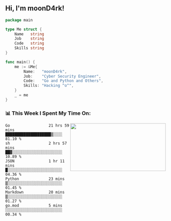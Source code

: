 <h2> Hi, I'm moonD4rk!</h2>

```go
package main

type Me struct {
	Name   string
	Job    string
	Code   string
	Skills string
}

func main() {
	me := &Me{
		Name:   "moonD4rk",
		Job:    "Cyber Security Engineer",
		Code:   "Go and Python and Others",
		Skills: "Hacking ^o^",
	}
	_ = me
}
```

<h3>📊 This Week I Spent My Time On:</h3>
<img align='right' src="https://github-readme-stats.vercel.app/api?username=moond4rk&show_icons=true&theme=radical", width="300" height="150">

<!--START_SECTION:waka-->

```text
Go                 21 hrs 59 mins  ████████████████████▒░░░░   81.10 %
sh                 2 hrs 57 mins   ██▓░░░░░░░░░░░░░░░░░░░░░░   10.89 %
JSON               1 hr 11 mins    █░░░░░░░░░░░░░░░░░░░░░░░░   04.36 %
Python             23 mins         ▒░░░░░░░░░░░░░░░░░░░░░░░░   01.45 %
Markdown           20 mins         ▒░░░░░░░░░░░░░░░░░░░░░░░░   01.27 %
go.mod             5 mins          ░░░░░░░░░░░░░░░░░░░░░░░░░   00.34 %
```

<!--END_SECTION:waka-->

